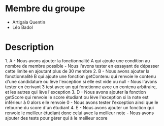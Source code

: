 # Membre du groupe
- Artigala Quentin
- Léo Badol

<h1>Description</h1>
1. A 
- Nous avons ajouter la fonctionnalité A qui ajoute une condition au nombre de membre possible
- Nous l'avons tester en essayant de dépasser cette limite en ajoutant plus de 30 membre
2. B
- Nous avons ajouter la fonctionnalité B qui ajoute une fonction getContenu qui renvoie le contenu d'une candidature ou lève l'exception si elle est vide ou null
- Nous l'avons tester en écrivant 3 test avec un qui fonctionne avec un contenu arbitraire, et les autres qui lève l'exception
3. D
- Nous avons ajouter la fonction getScore qui renvoie le score étudiant ou lève l'exception si la note est inférieur à 0 alors elle renvoie 0 
- Nous avons tester l'exception ainsi que le retourne du score d'un étudiant 
4. E
- Nous avons ajouter un fonction qui renvoie le meilleur étudiant donc celui avec la meilleur note 
- Nous avons ajouter des tests pour gérer qui à le meilleur score 
